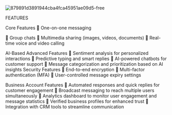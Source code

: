  ![879891d3891944cba4fca45951ae09d5-free](https://github.com/user-attachments/assets/1ca88921-fe5f-4fc3-ab13-0bc4d5b2b2ec)

 
FEATURES 

Core Features 
 One-on-one messaging

 Group chats 
 Multimedia sharing (images, videos, documents) 
 Real-time voice and video calling 

AI-Based Advanced Features 
 Sentiment analysis for personalized interactions 
 Predictive typing and smart replies 
 AI-powered chatbots for customer support 
 Message categorization and prioritization based on AI insights 
Security Features 
 End-to-end encryption 
 Multi-factor authentication (MFA) 
 User-controlled message expiry settings 

Business Account Features 
 Automated responses and quick replies for customer engagement 
 Broadcast messaging to reach multiple users simultaneously 
 Analytics dashboard to monitor user engagement and message statistics 
 Verified business profiles for enhanced trust 
 Integration with CRM tools to streamline communication 
